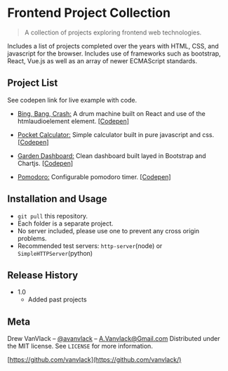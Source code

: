 # Frontend Project Collection

> A collection of projects exploring frontend web technologies.

Includes a list of projects completed over the years with HTML, CSS, and javascript for the browser. Includes use of frameworks such as bootstrap, React, Vue.js as well as an array of newer ECMAScript standards.

## Project List

See codepen link for live example with code.

- [Bing, Bang, Crash:](drum/) A drum machine built on React and use of the htmlaudioelement element. [[Codepen]](https://codepen.io/VanVlack/pen/Vwpmzxy?editors=0110)

- [Pocket Calculator:](calculator/) Simple calculator built in pure javascript and css. [[Codepen]](https://codepen.io/VanVlack/pen/xGWBVY?editors=0110)

- [Garden Dashboard:](dashboard/) Clean dashboard built layed in Bootstrap and Chartjs. [[Codepen]](https://codepen.io/VanVlack/pen/ewgNyM?)

- [Pomodoro:](pomodoro/) Configurable pomodoro timer. [[Codepen]](https://codepen.io/VanVlack/pen/PqROXN?)

## Installation and Usage

- `git pull` this repository.
- Each folder is a separate project.
- No server included, please use one to prevent any cross origin problems.
- Recommended test servers: `http-server`(node) or `SimpleHTTPServer`(python)

## Release History

- 1.0
  - Added past projects

## Meta

Drew VanVlack – [@avanvlack](https://twitter.com/avanvlack) – A.Vanvlack@Gmail.com
Distributed under the MIT license. See `LICENSE` for more information.

[https://github.com/vanvlack](https://github.com/vanvlack/)
